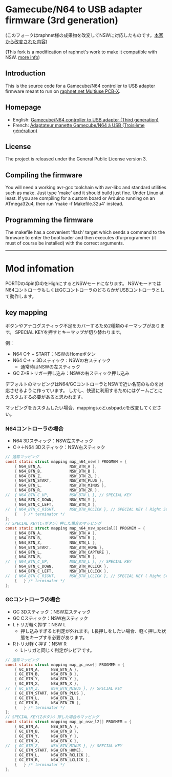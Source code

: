 # Gamecube/N64 to USB adapter firmware (3rd generation)

(このフォークはraphnet様の成果物を改変してNSWに対応したものです。[本家から改変された内容](#Mod-infomation))

(This fork is a modification of raphnet's work to make it compatible with NSW. [more info](#Mod-infomation))

## Introduction

This is the source code for a Gamecube/N64 controller to USB adapter firmware
meant to run on [raphnet.net Multiuse PCB-X](http://www.raphnet.net/electronique/multiuse_pcbX/index_en.php).

## Homepage

* English: [Gamecube/N64 controller to USB adapter (Third generation)](http://www.raphnet.net/electronique/gcn64_usb_adapter_gen3/index_en.php)
* French: [Adaptateur manette Gamecube/N64 à USB (Troisième génération)](http://www.raphnet.net/electronique/gcn64_usb_adapter_gen3/index.php)

## License

The project is released under the General Public License version 3.

## Compiling the firmware

You will need a working avr-gcc toolchain with avr-libc and standard utilities such as make. Just
type 'make' and it should build just fine. Under Linux at least.
If you are compiling for a custom board or Arduino running on an ATmega32u4, then run 'make -f Makefile.32u4' instead.

## Programming the firmware

The makefile has a convenient 'flash' target which sends a command to the firmware to enter
the bootloader and then executes dfu-programmer (it must of course be installed) with the
correct arguments.

------------------
# Mod infomation
PORTDの4pin(D4)をHighにするとNSWモードになります。
NSWモードではN64コントローラもしくはGCコントローラのどちらかがUSBコントローラとして動作します。

## key mapping
ボタンやアナログスティック不足をカバーするため2種類のキーマップがあります。
SPECIAL KEYを押すとキーマップが切り替わります。

例：
- N64 C↑ + START：NSWのHomeボタン
- N64 C→ + 3Dスティック：NSWの右スティック
  - 通常時はNSWの左スティック
- GC Z+Rトリガー押し込み：NSWの右スティック押し込み

デフォルトのマッピングはN64/GCコントローラとNSWで近い名前のものを対応させるように作っています。
しかし、快適に利用するためにはゲームごとにカスタムする必要があると思われます。

マッピングをカスタムしたい場合、mappings.cとusbpad.cを改変してください。

### N64コントローラの場合
- N64 3Dスティック：NSW左スティック
- C→＋N64 3Dスティック：NSW右スティック
```c
// 通常マッピング
const static struct mapping map_n64_nsw[] PROGMEM = {
	{ N64_BTN_A,			NSW_BTN_A },
	{ N64_BTN_B,			NSW_BTN_B },
	{ N64_BTN_Z,			NSW_BTN_ZL },
	{ N64_BTN_START,		NSW_BTN_PLUS },
	{ N64_BTN_L,			NSW_BTN_MINUS },
	{ N64_BTN_R,			NSW_BTN_ZR },
// 	{ N64_BTN_C_UP,			NSW_BTN_L }, // SPECIAL KEY
	{ N64_BTN_C_DOWN,		NSW_BTN_Y },
	{ N64_BTN_C_LEFT,		NSW_BTN_X },
// 	{ N64_BTN_C_RIGHT,		NSW_BTN_RCLICK }, // SPECIAL KEY ( Right Stick )
	{	} /* terminator */
};
// SPECIAL KEY(C↑ボタン）押した場合のマッピング
const static struct mapping map_n64_nsw_special[] PROGMEM = {
	{ N64_BTN_A,			NSW_BTN_A },
	{ N64_BTN_B,			NSW_BTN_B },
	{ N64_BTN_Z,			NSW_BTN_L },
	{ N64_BTN_START,		NSW_BTN_HOME },
	{ N64_BTN_L,			NSW_BTN_CAPTURE },
	{ N64_BTN_R,			NSW_BTN_R },
// 	{ N64_BTN_C_UP,			NSW_BTN_L }, // SPECIAL KEY
	{ N64_BTN_C_DOWN,		NSW_BTN_RCLICK },
	{ N64_BTN_C_LEFT,		NSW_BTN_LCLICK },
// 	{ N64_BTN_C_RIGHT,		NSW_BTN_LCLICK }, // SPECIAL KEY ( Right Stick )
	{	} /* terminator */
};
```

### GCコントローラの場合
- GC 3Dスティック：NSW左スティック
- GC Cスティック：NSW右スティック
- Lトリガ軽く押す：NSW L
  - 押し込みすぎると判定が外れます。L長押しをしたい場合、軽く押した状態をキープする必要があります。
- Rトリガ軽く押す：NSW R
  - Lトリガと同じく判定がシビアです。
```c
// 通常マッピング
const static struct mapping map_gc_nsw[] PROGMEM = {
	{ GC_BTN_A,		NSW_BTN_A },
	{ GC_BTN_B,		NSW_BTN_B },
	{ GC_BTN_Y,		NSW_BTN_Y },
	{ GC_BTN_X,		NSW_BTN_X },
// 	{ GC_BTN_Z,		NSW_BTN_MINUS }, // SPECIAL KEY
	{ GC_BTN_START,	NSW_BTN_PLUS },
	{ GC_BTN_L,		NSW_BTN_ZL },
	{ GC_BTN_R,		NSW_BTN_ZR },
	{	} /* terminator */
};
// SPECIAL KEY(Zボタン）押した場合のマッピング
const static struct mapping map_gc_nsw_l2[] PROGMEM = {
	{ GC_BTN_A,		NSW_BTN_A },
	{ GC_BTN_B,		NSW_BTN_B },
	{ GC_BTN_Y,		NSW_BTN_Y },
	{ GC_BTN_X,		NSW_BTN_X },
// 	{ GC_BTN_Z,		NSW_BTN_MINUS }, // SPECIAL KEY
	{ GC_BTN_START,	NSW_BTN_HOME},
	{ GC_BTN_L,		NSW_BTN_RCLICK },
	{ GC_BTN_R,		NSW_BTN_LCLICK },
	{	} /* terminator */
};
```
